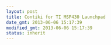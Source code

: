 ```yaml
---
layout: post
title: Contiki for TI MSP430 Launchpad
date_gmt: 2013-06-06 15:17:39
modified_gmt: 2013-06-06 15:17:39
status: inherit
---
```


